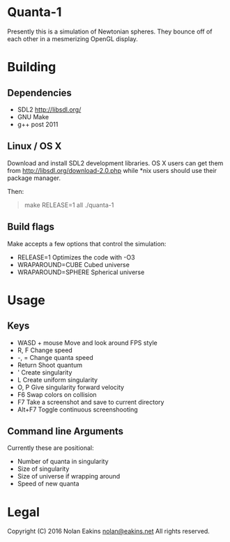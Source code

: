 Quanta-1
===

Presently this is a simulation of Newtonian spheres. They bounce off of each
other in a mesmerizing OpenGL display.

Building
===

Dependencies
---

  * SDL2 http://libsdl.org/
  * GNU Make
  * g++ post 2011

Linux / OS X
---

Download and install SDL2 development libraries. OS X users can get them
from http://libsdl.org/download-2.0.php while *nix users should use their
package manager.

Then:

  > make RELEASE=1 all
  > ./quanta-1

Build flags
---

Make accepts a few options that control the simulation:

  * RELEASE=1		Optimizes the code with -O3
  * WRAPAROUND=CUBE	Cubed universe
  * WRAPAROUND=SPHERE	Spherical universe


Usage
===

Keys
---

  * WASD + mouse	Move and look around FPS style
  * R, F		Change speed
  * -, =		Change quanta speed
  * Return		Shoot quantum
  * '			Create singularity
  * L			Create uniform singularity
  * O, P		Give singularity forward velocity
  * F6			Swap colors on collision
  * F7			Take a screenshot and save to current directory
  * Alt+F7		Toggle continuous screenshooting


Command line Arguments
---

Currently these are positional:

  * Number of quanta in singularity
  * Size of singularity
  * Size of universe if wrapping around
  * Speed of new quanta

Legal
===

Copyright (C) 2016 Nolan Eakins <nolan@eakins.net>
All rights reserved.
